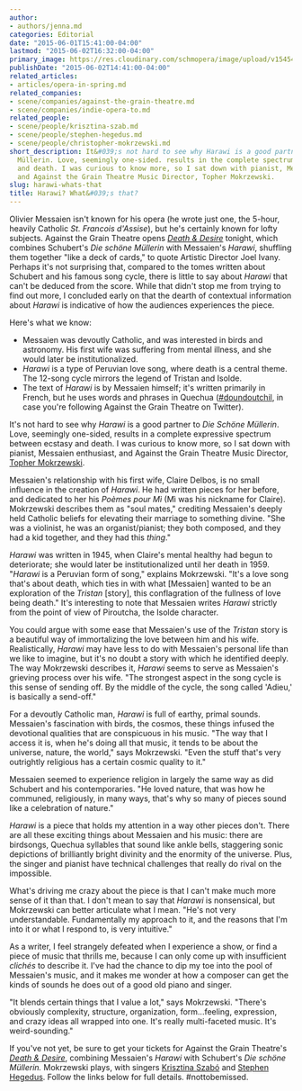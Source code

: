 ```yaml
---
author:
- authors/jenna.md
categories: Editorial
date: "2015-06-01T15:41:00-04:00"
lastmod: "2015-06-02T16:32:00-04:00"
primary_image: https://res.cloudinary.com/schmopera/image/upload/v1545409169/media/webhook-uploads/1433270355896/TwoBirds.jpg.jpg
publishDate: "2015-06-02T14:41:00-04:00"
related_articles:
- articles/opera-in-spring.md
related_companies:
- scene/companies/against-the-grain-theatre.md
- scene/companies/indie-opera-to.md
related_people:
- scene/people/krisztina-szab.md
- scene/people/stephen-hegedus.md
- scene/people/christopher-mokrzewski.md
short_description: It&#039;s not hard to see why Harawi is a good partner to Die Schöne
  Müllerin. Love, seemingly one-sided. results in the complete spectrum between ecstasy
  and death. I was curious to know more, so I sat down with pianist, Messaien enthusiast,
  and Against the Grain Theatre Music Director, Topher Mokrzewski.
slug: harawi-whats-that
title: Harawi? What&#039;s that?
---
```


Olivier Messaien isn't known for his opera (he wrote just one, the 5-hour, heavily Catholic *St. Francois d'Assise*), but he's certainly known for lofty subjects. Against the Grain Theatre opens [*Death & Desire*](http://againstthegraintheatre.com/shows/deathanddesire) tonight, which combines Schubert's *Die schöne Müllerin* with Messaien's *Harawi*, shuffling them together "like a deck of cards," to quote Artistic Director Joel Ivany. Perhaps it's not surprising that, compared to the tomes written about Schubert and his famous song cycle, there is little to say about *Harawi* that can't be deduced from the score. While that didn't stop me from trying to find out more, I concluded early on that the dearth of contextual information about *Harawi* is indicative of how the audiences experiences the piece. 

Here's what we know: 
- Messaien was devoutly Catholic, and was interested in birds and astronomy. His first wife was suffering from mental illness, and she would later be institutionalized.
- *Harawi* is a type of Peruvian love song, where death is a central theme. The 12-song cycle mirrors the legend of Tristan and Isolde.
- The text of *Harawi* is by Messaien himself; it's written primarily in French, but he uses words and phrases in Quechua ([#doundoutchil](https://twitter.com/hashtag/doundoutchil?src=hash), in case you're following Against the Grain Theatre on Twitter).

It's not hard to see why *Harawi* is a good partner to *Die Schöne Müllerin*. Love, seemingly one-sided, results in a complete expressive spectrum between ecstasy and death. I was curious to know more, so I sat down with pianist, Messaien enthusiast, and Against the Grain Theatre Music Director, [Topher Mokrzewski](/scene/people/christopher-mokrzewski/).

Messaien's relationship with his first wife, Claire Delbos, is no small influence in the creation of *Harawi*. He had written pieces for her before, and dedicated to her his *Poèmes pour Mì* (Mì was his nickname for Claire). Mokrzewski describes them as "soul mates," crediting Messaien's deeply held Catholic beliefs for elevating their marriage to something divine. "She was a violinist, he was an organist/pianist; they both composed, and they had a kid together, and they had this *thing*."

*Harawi* was written in 1945, when Claire's mental healthy had begun to deteriorate; she would later be institutionalized until her death in 1959. "*Harawi* is a Peruvian form of song," explains Mokrzewski. "It's a love song that's about death, which ties in with what [Messaien] wanted to be an exploration of the *Tristan* [story], this conflagration of the fullness of love being death." It's interesting to note that Messaien writes *Harawi* strictly from the point of view of Piroutcha, the Isolde character. 

You could argue with some ease that Messaien's use of the *Tristan* story is a beautiful way of immortalizing the love between him and his wife. Realistically, *Harawi* may have less to do with Messaien's personal life than we like to imagine, but it's no doubt a story with which he identified deeply. The way Mokrzewski describes it, *Harawi* seems to serve as Messaien's grieving process over his wife. "The strongest aspect in the song cycle is this sense of sending off. By the middle of the cycle, the song called 'Adieu,' is basically a send-off."

For a devoutly Catholic man, *Harawi* is full of earthy, primal sounds. Messaien's fascination with birds, the cosmos, these things infused the devotional qualities that are conspicuous in his music. "The way that I access it is, when he's doing all that music, it tends to be about the universe, nature, the world," says Mokrzewski. "Even the stuff that's very outrightly religious has a certain cosmic quality to it."

Messaien seemed to experience religion in largely the same way as did Schubert and his contemporaries. "He loved nature, that was how he communed, religiously, in many ways, that's why so many of pieces sound like a celebration of nature."

*Harawi* is a piece that holds my attention in a way other pieces don't. There are all these exciting things about Messaien and his music: there are birdsongs, Quechua syllables that sound like ankle bells, staggering sonic depictions of brilliantly bright divinity and the enormity of the universe. Plus, the singer and pianist have technical challenges that really do rival on the impossible. 

What's driving me crazy about the piece is that I can't make much more sense of it than that. I don't mean to say that *Harawi* is nonsensical, but Mokrzewski can better articulate what I mean. "He's not very understandable. Fundamentally my approach to it, and the reasons that I'm into it or what I respond to, is very intuitive."

As a writer, I feel strangely defeated when I experience a show, or find a piece of music that thrills me, because I can only come up with insufficient *clichés* to describe it. I've had the chance to dip my toe into the pool of Messaien's music, and it makes me wonder at how a composer can get the kinds of sounds he does out of a good old piano and singer. 

"It blends certain things that I value a lot," says Mokrzewski. "There's obviously complexity, structure, organization, form...feeling, expression, and crazy ideas all wrapped into one. It's really multi-faceted music. It's weird-sounding."

If you've not yet, be sure to get your tickets for Against the Grain Theatre's [*Death & Desire*](http://againstthegraintheatre.com/shows/deathanddesire), combining Messaien's *Harawi* with Schubert's *Die schöne Müllerin.* Mokrzewski plays, with singers [Krisztina Szabó](/scene/people/krisztina-szabo/) and [Stephen Hegedus](/scene/people/stephen-hegedus/). Follow the links below for full details. #nottobemissed.

